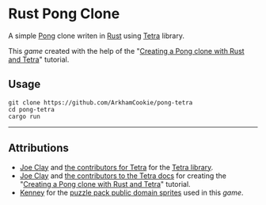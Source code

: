 # Rust Pong Clone

A simple [Pong](https://wikipedia.org/wiki/Pong) clone writen in [Rust](https://www.rust-lang.org/) using [Tetra](https://tetra.seventeencups.net/) library.

This *game* created with the help of the "[Creating a Pong clone with Rust and Tetra](https://tetra.seventeencups.net/tutorial)" tutorial.

## Usage

```shell
git clone https://github.com/ArkhamCookie/pong-tetra
cd pong-tetra
cargo run
```

---

## Attributions

- [Joe Clay](https://www.seventeencups.net) and [the contributors for Tetra](https://github.com/17cupsofcoffee/tetra/graphs/contributors)
  for the [Tetra library](https://tetra.seventeencups.net/).
- [Joe Clay](https://www.seventeencups.net) and [the contributors to the Tetra docs](https://github.com/17cupsofcoffee/tetra-www/graphs/contributors)
  for creating the "[Creating a Pong clone with Rust and Tetra](https://tetra.seventeencups.net/tutorial)" tutorial.
- [Kenney](https://www.kenney.nl) for the [puzzle pack public domain sprites](https://www.kenney.nl/assets/puzzle-pack) used in this *game*.
